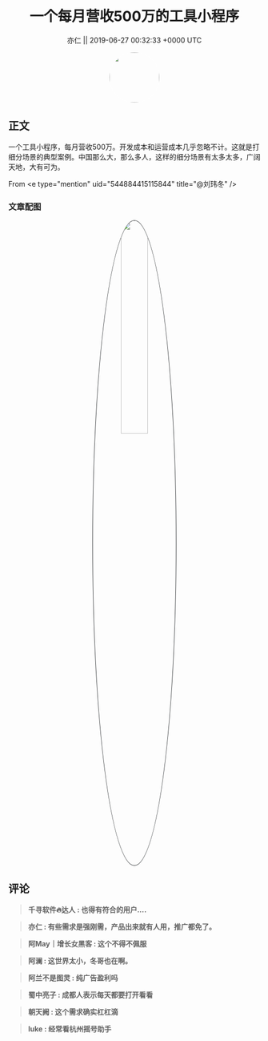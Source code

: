 <h1 align="center">一个每月营收500万的工具小程序</h1>




<p align="center">
    <a>亦仁 || 2019-06-27 00:32:33 &#43;0000 UTC</a>
</p>

<div align="center">
    <img src="https://images.zsxq.com/Fn3NQqCN8nuGF86yZPXSbEsl0mb3?e=1590940799&amp;token=kIxbL07-8jAj8w1n4s9zv64FuZZNEATmlU_Vm6zD:pfbNc8W3hS0oYG_hyXXh_rHMHuc=" width="100" height="100" style="border:1px solid;border-radius:50%; color:#ffffff"/>
</div>




## 正文

<div>
一个工具小程序，每月营收500万。开发成本和运营成本几乎忽略不计。这就是打细分场景的典型案例。中国那么大，那么多人，这样的细分场景有太多太多，广阔天地，大有可为。

From &lt;e type=&#34;mention&#34; uid=&#34;544884415115844&#34; title=&#34;@刘玮冬&#34; /&gt;
</div>

### 文章配图

<div class="image" align="center">

<img src="https://images.zsxq.com/FuhJh5uiqBpDGMVcYC7Rb7scg43I?imageMogr2/auto-orient/thumbnail/800x/format/jpg/blur/1x0/quality/75&amp;e=1590940799&amp;token=kIxbL07-8jAj8w1n4s9zv64FuZZNEATmlU_Vm6zD:D6grNxR-vjPIp-plx6Pcg6vVZgw=" width="33%" height="33%" style="border:1px solid;border-radius:50%; color:#3c3f41"/>

</div>


## 评论

<div align="left">
<div>

<blockquote >
<span> <strong>千寻软件🔥达人 : 也得有符合的用户.... </strong></span>
</blockquote>

<blockquote >
<span> <strong>亦仁 : 有些需求是强刚需，产品出来就有人用，推广都免了。 </strong></span>
</blockquote>

<blockquote >
<span> <strong>阿May｜增长女黑客 : 这个不得不佩服 </strong></span>
</blockquote>

<blockquote >
<span> <strong>阿澜 : 这世界太小，冬哥也在啊。 </strong></span>
</blockquote>

<blockquote >
<span> <strong>阿兰不是图灵 : 纯广告盈利吗 </strong></span>
</blockquote>

<blockquote >
<span> <strong>蜀中亮子 : 成都人表示每天都要打开看看 </strong></span>
</blockquote>

<blockquote >
<span> <strong>朝天阙 : 这个需求确实杠杠滴 </strong></span>
</blockquote>

<blockquote >
<span> <strong>luke : 经常看杭州摇号助手 </strong></span>
</blockquote>

</div>
</div>